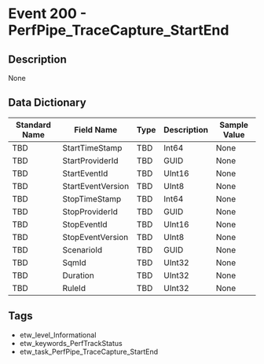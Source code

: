 # Event 200 - PerfPipe_TraceCapture_StartEnd

## Description
None

## Data Dictionary
|Standard Name|Field Name|Type|Description|Sample Value|
|---|---|---|---|---|
|TBD|StartTimeStamp|TBD|Int64|None|None|
|TBD|StartProviderId|TBD|GUID|None|None|
|TBD|StartEventId|TBD|UInt16|None|None|
|TBD|StartEventVersion|TBD|UInt8|None|None|
|TBD|StopTimeStamp|TBD|Int64|None|None|
|TBD|StopProviderId|TBD|GUID|None|None|
|TBD|StopEventId|TBD|UInt16|None|None|
|TBD|StopEventVersion|TBD|UInt8|None|None|
|TBD|ScenarioId|TBD|GUID|None|None|
|TBD|SqmId|TBD|UInt32|None|None|
|TBD|Duration|TBD|UInt32|None|None|
|TBD|RuleId|TBD|UInt32|None|None|

## Tags
* etw_level_Informational
* etw_keywords_PerfTrackStatus
* etw_task_PerfPipe_TraceCapture_StartEnd